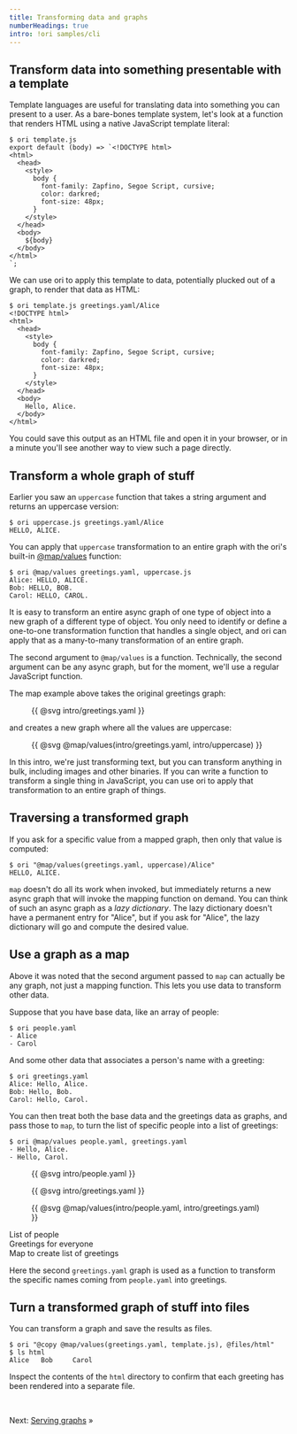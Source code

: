 ```yaml
---
title: Transforming data and graphs
numberHeadings: true
intro: !ori samples/cli
---
```


## Transform data into something presentable with a template

Template languages are useful for translating data into something you can present to a user. As a bare-bones template system, let's look at a function that renders HTML using a native JavaScript template literal:

```console
$ ori template.js
export default (body) => `<!DOCTYPE html>
<html>
  <head>
    <style>
      body {
        font-family: Zapfino, Segoe Script, cursive;
        color: darkred;
        font-size: 48px;
      }
    </style>
  </head>
  <body>
    ${body}
  </body>
</html>
`;
```

<span class="tutorialStep"></span> We can use ori to apply this template to data, potentially plucked out of a graph, to render that data as HTML:

```console
$ ori template.js greetings.yaml/Alice
<!DOCTYPE html>
<html>
  <head>
    <style>
      body {
        font-family: Zapfino, Segoe Script, cursive;
        color: darkred;
        font-size: 48px;
      }
    </style>
  </head>
  <body>
    Hello, Alice.
  </body>
</html>
```

You could save this output as an HTML file and open it in your browser, or in a minute you'll see another way to view such a page directly.

## Transform a whole graph of stuff

Earlier you saw an `uppercase` function that takes a string argument and returns an uppercase version:

```console
$ ori uppercase.js greetings.yaml/Alice
HELLO, ALICE.
```

<span class="tutorialStep"></span> You can apply that `uppercase` transformation to an entire graph with the ori's built-in [@map/values](/language/@map.html#values) function:

```console
$ ori @map/values greetings.yaml, uppercase.js
Alice: HELLO, ALICE.
Bob: HELLO, BOB.
Carol: HELLO, CAROL.
```

It is easy to transform an entire async graph of one type of object into a new graph of a different type of object. You only need to identify or define a one-to-one transformation function that handles a single object, and ori can apply that as a many-to-many transformation of an entire graph.

The second argument to `@map/values` is a function. Technically, the second argument can be any async graph, but for the moment, we'll use a regular JavaScript function.

The map example above takes the original greetings graph:

<figure>
{{ @svg intro/greetings.yaml }}
</figure>

and creates a new graph where all the values are uppercase:

<figure>
{{ @svg @map/values(intro/greetings.yaml, intro/uppercase) }}
</figure>

In this intro, we're just transforming text, but you can transform anything in bulk, including images and other binaries. If you can write a function to transform a single thing in JavaScript, you can use ori to apply that transformation to an entire graph of things.

## Traversing a transformed graph

<span class="tutorialStep"></span> If you ask for a specific value from a mapped graph, then only that value is computed:

```console
$ ori "@map/values(greetings.yaml, uppercase)/Alice"
HELLO, ALICE.
```

`map` doesn't do all its work when invoked, but immediately returns a new async graph that will invoke the mapping function on demand. You can think of such an async graph as a _lazy dictionary_. The lazy dictionary doesn't have a permanent entry for "Alice", but if you ask for "Alice", the lazy dictionary will go and compute the desired value.

## Use a graph as a map

Above it was noted that the second argument passed to `map` can actually be any graph, not just a mapping function. This lets you use data to transform other data.

Suppose that you have base data, like an array of people:

```console
$ ori people.yaml
- Alice
- Carol
```

And some other data that associates a person's name with a greeting:

```console
$ ori greetings.yaml
Alice: Hello, Alice.
Bob: Hello, Bob.
Carol: Hello, Carol.
```

<span class="tutorialStep"></span> You can then treat both the base data and the greetings data as graphs, and pass those to `map`, to turn the list of specific people into a list of greetings:

```console
$ ori @map/values people.yaml, greetings.yaml
- Hello, Alice.
- Hello, Carol.
```

<div class="sideBySide">
  <figure>
    {{ @svg intro/people.yaml }}
  </figure>
  <figure>
    {{ @svg intro/greetings.yaml }}
  </figure>
  <figure>
    {{ @svg @map/values(intro/people.yaml, intro/greetings.yaml) }}
  </figure>
  <figcaption>List of people</figcaption>
  <figcaption>Greetings for everyone</figcaption>
  <figcaption>Map to create list of greetings</figcaption>
</div>

Here the second `greetings.yaml` graph is used as a function to transform the specific names coming from `people.yaml` into greetings.

## Turn a transformed graph of stuff into files

<span class="tutorialStep"></span> You can transform a graph and save the results as files.

```console
$ ori "@copy @map/values(greetings.yaml, template.js), @files/html"
$ ls html
Alice   Bob     Carol
```

<span class="tutorialStep"></span> Inspect the contents of the `html` directory to confirm that each greeting has been rendered into a separate file.

&nbsp;

Next: [Serving graphs](intro5.html) »
